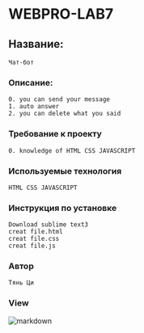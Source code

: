 # WEBPRO-LAB7
## Название:
    Чат-бот
### Описание:
    0. you can send your message
    1. auto answer 
    2. you can delete what you said 
### Требование к проекту
    0. knowledge of HTML CSS JAVASCRIPT
### Используемые технология 
    HTML CSS JAVASCRIPT
### Инструкция по установке 
    Download sublime text3
    creat file.html
    creat file.css
    creat file.js
### Автор 
    Тянь Ци 
### View
   ![markdown](view.gif)
